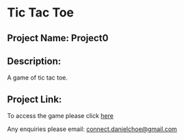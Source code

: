 
# Tic Tac Toe

## Project Name: Project0

## Description:
A game of tic tac toe.

## Project Link:

To access the game please click [here](https://dcc7.github.io/project0/)

Any enquiries please email: connect.danielchoe@gmail.com
